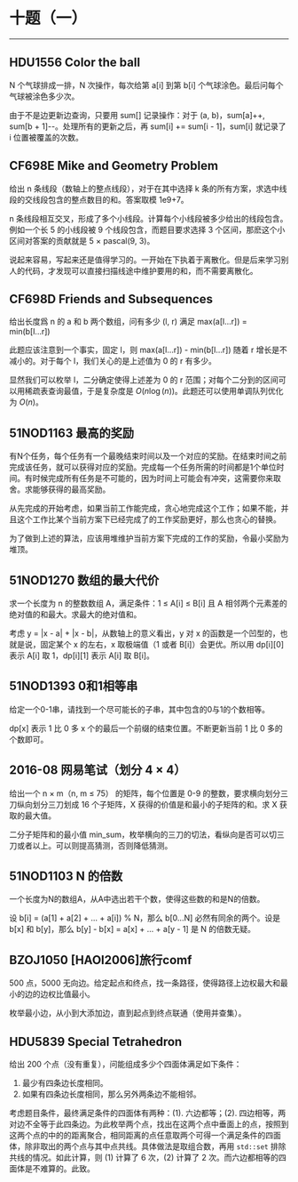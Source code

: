 # 十题（一）

---

## HDU1556 Color the ball

N 个气球排成一排，N 次操作，每次给第 a[i] 到第 b[i] 个气球涂色。最后问每个气球被涂色多少次。

由于不是边更新边查询，只要用 sum[] 记录操作：对于 (a, b)，sum[a]++, sum[b + 1]--。处理所有的更新之后，再 sum[i] += sum[i - 1]，sum[i] 就记录了 i 位置被覆盖的次数。

## CF698E Mike and Geometry Problem

给出 n 条线段（数轴上的整点线段），对于在其中选择 k 条的所有方案，求选中线段的交线段包含的整点数目的和。答案取模 1e9+7。

n 条线段相互交叉，形成了多个小线段。计算每个小线段被多少给出的线段包含。例如一个长 5 的小线段被 9 个线段包含，而题目要求选择 3 个区间，那麽这个小区间对答案的贡献就是 5 &times; pascal(9, 3)。

说起来容易，写起来还是值得学习的。一开始在下执着于离散化。但是后来学习别人的代码，才发现可以直接扫描线途中维护要用的和，而不需要离散化。

## CF698D Friends and Subsequences

给出长度爲 n 的 a 和 b 两个数组，问有多少 (l, r) 满足 max(a[l...r]) = min(b[l...r])

此题应该注意到一个事实，固定 l，则 max(a[l...r]) - min(b[l...r]) 随着 r 增长是不减小的。对于每个 l，我们关心的是上述值为 0 的 r 有多少。

显然我们可以枚举 l，二分确定使得上述差为 0 的 r 范围；对每个二分到的区间可以用稀疏表查询最值，于是复杂度是 $O(n\log(n))$。此题还可以使用单调队列优化为 $O(n)$。

## 51NOD1163 最高的奖励

有N个任务，每个任务有一个最晚结束时间以及一个对应的奖励。在结束时间之前完成该任务，就可以获得对应的奖励。完成每一个任务所需的时间都是1个单位时间。有时候完成所有任务是不可能的，因为时间上可能会有冲突，这需要你来取舍。求能够获得的最高奖励。

从先完成的开始考虑，如果当前工作能完成，贪心地完成这个工作；如果不能，并且这个工作比某个当前方案下已经完成了的工作奖励更好，那么也贪心的替换。

为了做到上述的算法，应该用堆维护当前方案下完成的工作的奖励，令最小奖励为堆顶。

## 51NOD1270 数组的最大代价

求一个长度为 n 的整数数组 A，满足条件：1 &le; A[i] &le; B[i] 且 A 相邻两个元素差的绝对值的和最大。求最大的绝对值和。

考虑 y = |x - a| + |x - b|，从数轴上的意义看出，y 对 x 的函数是一个凹型的，也就是说，固定某个 x 的左右，x 取极端值（1 或者 B[i]）会更优。所以用 dp[i][0] 表示 A[i] 取 1，dp[i][1] 表示 A[i] 取 B[i]。

## 51NOD1393 0和1相等串

给定一个0-1串，请找到一个尽可能长的子串，其中包含的0与1的个数相等。

dp[x] 表示 1 比 0 多 x 个的最后一个前缀的结束位置。不断更新当前 1 比 0 多的个数即可。

## 2016-08 网易笔试（划分 4 &times; 4）

给出一个 n &times; m（n, m &le; 75） 的矩阵，每个位置是 0-9 的整数，要求横向划分三刀纵向划分三刀划成 16 个子矩阵，X 获得的价值是和最小的子矩阵的和。求 X 获取的最大值。

二分子矩阵和的最小值 min_sum，枚举横向的三刀的切法，看纵向是否可以切三刀或者以上。可以则提高猜测，否则降低猜测。

## 51NOD1103 N 的倍数

一个长度为N的数组A，从A中选出若干个数，使得这些数的和是N的倍数。

设 b[i] = (a[1] + a[2] + ... + a[i]) % N，那么 b[0...N] 必然有同余的两个。设是 b[x] 和 b[y]，那么 b[y] - b[x] = a[x] + ... + a[y - 1] 是 N 的倍数无疑。

## BZOJ1050 [HAOI2006]旅行comf

500 点，5000 无向边。给定起点和终点，找一条路径，使得路径上边权最大和最小的边的边权比值最小。

枚举最小边，从小到大添加边，直到起点到终点联通（使用并查集）。

## HDU5839 Special Tetrahedron

给出 200 个点（没有重复），问能组成多少个四面体满足如下条件：

1. 最少有四条边长度相同。
2. 如果有四条边长度相同，那么另外两条边不能相邻。

考虑题目条件，最终满足条件的四面体有两种：(1). 六边都等；(2). 四边相等，两对边不全等于此四条边。为此枚举两个点，找出在这两个点中垂面上的点，按照到这两个点的中的的距离聚合，相同距离的点任意取两个可得一个满足条件的四面体，除非取出的两个点与其中点共线。具体做法是取组合数，再用 `std::set` 排除共线的情况。如此计算，则 (1) 计算了 6 次，(2) 计算了 2 次。而六边都相等的四面体是不难算的。此致。
